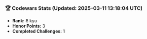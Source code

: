 ### 🏆 Codewars Stats (Updated: 2025-03-11 13:18:04 UTC)

- **Rank:** 8 kyu
- **Honor Points:** 3
- **Completed Challenges:** 1
